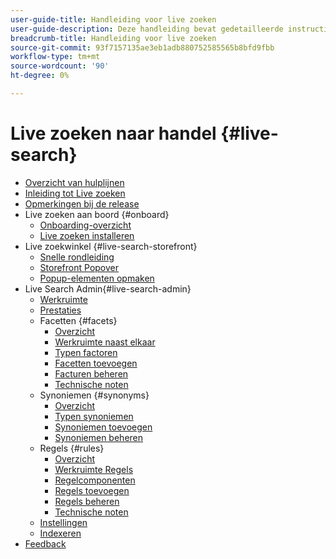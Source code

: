 ```yaml
---
user-guide-title: Handleiding voor live zoeken
user-guide-description: Deze handleiding bevat gedetailleerde instructies voor het gebruik van Live Search vanuit Adobe Commerce.
breadcrumb-title: Handleiding voor live zoeken
source-git-commit: 93f7157135ae3eb1adb880752585565b8bfd9fbb
workflow-type: tm+mt
source-wordcount: '90'
ht-degree: 0%

---
```


# Live zoeken naar handel {#live-search}

- [Overzicht van hulplijnen](guide-overview.md)
- [Inleiding tot Live zoeken](overview.md)
- [Opmerkingen bij de release](release-notes.md)
- Live zoeken aan boord {#onboard}
   - [Onboarding-overzicht](onboarding-overview.md)
   - [Live zoeken installeren](install.md)
- Live zoekwinkel {#live-search-storefront}
   - [Snelle rondleiding](quick-tour.md)
   - [Storefront Popover](storefront-popover.md)
   - [Popup-elementen opmaken](storefront-popover-styling.md)
- Live Search Admin{#live-search-admin}
   - [Werkruimte](workspace.md)
   - [Prestaties](performance.md)
   - Facetten {#facets}
      - [Overzicht](facets.md)
      - [Werkruimte naast elkaar](faceting-workspace.md)
      - [Typen factoren](facets-type.md)
      - [Facetten toevoegen](facets-add.md)
      - [Facturen beheren](facets-manage.md)
      - [Technische noten](facet-technical-notes.md)
   - Synoniemen {#synonyms}
      - [Overzicht](synonyms.md)
      - [Typen synoniemen](synonyms-type.md)
      - [Synoniemen toevoegen](synonyms-add.md)
      - [Synoniemen beheren](synonyms-manage.md)
   - Regels {#rules}
      - [Overzicht](rules.md)
      - [Werkruimte Regels](rules-workspace.md)
      - [Regelcomponenten](rule-components.md)
      - [Regels toevoegen](rules-add.md)
      - [Regels beheren](rules-manage.md)
      - [Technische noten](rule-technical-notes.md)
   - [Instellingen](settings.md)
   - [Indexeren](indexing.md)
- [Feedback](feedback.md)